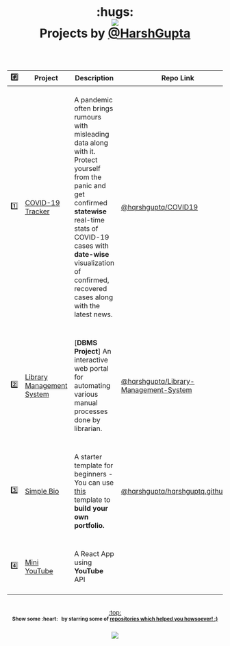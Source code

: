 <h1 align="center">:hugs:<br>
  <a href="https://github.com/hqrshguptq"><img src="https://awesome.re/badge.svg"/></a> <br>Projects by <a href="https://github.com/hqrshguptq">@HarshGupta</a>
</h1>
<br><br>

| :hash: | Project | Description | Repo Link |
|:--------:|---------|-------------|-----------|
| :one: | [COVID-19 Tracker](https://updatingsoon) |  <br>A pandemic often brings rumours with misleading data along with it. Protect yourself from the panic and get confirmed **statewise** real-time stats of COVID-19 cases with **date-wise** visualization of confirmed, recovered cases along with the latest news. <br><br> | [@hqrshguptq/COVID19](https://github.com/hqrshguptq/COVID19)  |
| :two: | [Library Management System](https:updatingsoon) | <br>[**DBMS Project**] An interactive web portal for automating various manual processes done by librarian.<br><br> | [@hqrshguptq/Library-Management-System](https://github.com/hqrshguptq/Library-Management-System) |
| :three: | [Simple Bio](https://github.com/hqrshguptq/hqrshguptq.github.io) | <br>A starter template for beginners - You can use [this](https://github.com/hqrshguptq/hqrshguptq.github.io) template to **build your own portfolio.** <br><br>| [@hqrshguptq/hqrshguptq.github.io](https://github.com/hqrshguptq/hqrshguptq.github.io) |
| :four: | [Mini YouTube](https://updatingsoon/) | <br>A React App using **YouTube** API<br><br> | [](https://github.com/hqrshguptq/updatingsoon)


<p align="center"><br><a href="#hugs---projects-by-harshgupta">:top:</a><br><sup><strong>Show some</a>&nbsp;:heart:&nbsp; &nbsp;by starring some of <a href="https://github.com/hqrshguptq?tab=repositories">repositories which helped you howsoever! :)<strong></sup><br><br><a href="https://twitter.com/hqrshguptq"> </a> <a href="https://github.com/hqrshguptq/"><img src="https://img.shields.io/github/followers/hqrshguptq.svg?label=Follow%20@hqrshguptq&style=social"> </a><br></p>
